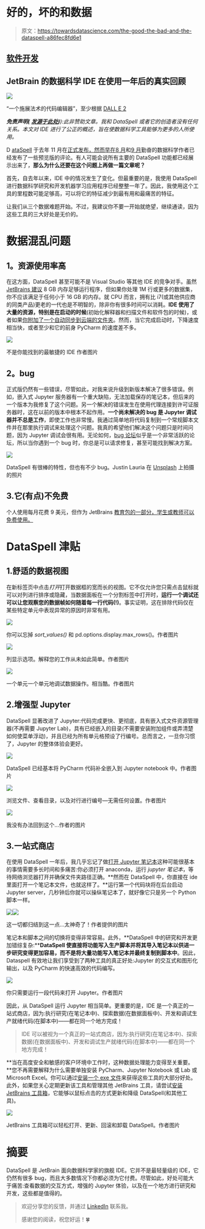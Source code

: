 # 好的，坏的和数据

> 原文：<https://towardsdatascience.com/the-good-the-bad-and-the-dataspell-a86fec8fd6e1>

## [软件开发](https://towardsdatascience.com/tagged/software-development)

## JetBrain 的数据科学 IDE 在使用一年后的真实回顾

![](img/854549de9b9810862c082545d7831f6a.png)

“一个施展法术的代码编辑器”，至少根据 [DALL E 2](https://openai.com/dall-e-2/)

***免责声明(*** [***发源于此处***](/tired-of-jupyterlab-try-dataspell-a-new-amazing-ide-for-data-science-fb7cbc1280d4)***)****):此非赞助文章。我和 DataSpell 或者它的创造者没有任何关系。本文对 IDE 进行了公正的概述，旨在使数据科学工具能够为更多的人所使用。*

D [ataSpell](https://www.jetbrains.com/dataspell/) 于去年 11 月在[正式发布，然而早在](https://blog.jetbrains.com/blog/2021/11/30/dataspell-has-been-officially-released-a-brand-new-ide-for-data-scientists-using-python-and-r/)[8 月](/tired-of-jupyterlab-try-dataspell-a-new-amazing-ide-for-data-science-fb7cbc1280d4)和[9 月](/will-you-switch-from-pycharm-to-dataspell-the-latest-data-science-ide-from-jetbrains-ab2a0ef70504)勤奋的数据科学作者已经发布了一些预览版的评论。有人可能会说所有主要的 DataSpell 功能都已经展示出来了，**那么为什么还要在这个问题上再做一篇文章呢？**

首先，自去年以来，IDE 中的情况发生了变化。但最重要的是，我使用 DataSpell 进行数据科学研究和开发机器学习应用程序已经整整一年了。因此，我使用这个工具的里程数可能足够高，可以将它的特征减少到最有用和最痛苦的特征。

让我们从三个数据难题开始。不过，我建议你不要一开始就绝望，继续通读，因为这些工具的三大好处是无价的。

# 数据混乱问题

## **1。资源使用率高**

在这方面，DataSpell 甚至可能不是 Visual Studio 等其他 IDE 的竞争对手。虽然 [JetBrains 建议](https://www.jetbrains.com/help/dataspell/installation-guide.html) 8 GB 内存足够运行程序，但如果你处理 1M 行或更多的数据集，你不应该满足于任何小于 16 GB 的内存。就 CPU 而言，拥有比 i7(或其他供应商的同类产品)更老的一代也是不明智的，除非你有很多时间可以消耗。**IDE 使用了大量的资源，特别是在启动的时候**(初始化解释器和扫描文件和软件包的时候)，或者如果[你附加了一个自动同步到云端的文件夹](https://stackoverflow.com/questions/70377577/dataspell-is-using-so-much-memory-while-i-am-not-running-any-program)。然而，当它完成启动时，下降速度相当快，或者至少和它的前身 PyCharm 的速度差不多。

![](img/467cea7db53cce7d77d7d69c2f3f751c.png)

不是你能找到的最敏捷的 IDE 作者图片

## **2。bug**

正式版仍然有一些错误，尽管如此，对我来说升级到新版本解决了很多错误。例如，嵌入式 Jupyter 服务器有一个重大缺陷，无法加载保存的笔记本，但后来的一个版本为我修复了这个问题。另一个解决的错误发生在使用代理连接到许可证服务器时，这在以前的版本中根本不起作用。**一个尚未解决的 bug 是 Jupyter 调试器并不总是工作**，即使工作也非常慢。我通过简单地将代码复制到一个常规脚本文件并在那里执行调试来处理这个问题。我真的希望他们解决这个问题只是时间问题，因为 Jupyter 调试会很有用。无论如何，[bug 论坛](https://youtrack.jetbrains.com/issues/DS)似乎是一个非常活跃的论坛，所以当你遇到一个 bug 时，你总是可以请求修复，甚至可能找到解决方案。

![](img/a612271b82d418d4bc22c4dcafb418ff.png)

DataSpell 有很棒的特性，但也有不少 bug。Justin Lauria 在 [Unsplash](https://unsplash.com?utm_source=medium&utm_medium=referral) 上拍摄的照片

## 3.它(有点)不免费

个人使用每月花费 9 美元，但作为 JetBrains [教育包的一部分，学生或教师可以免费使用。](https://www.jetbrains.com/community/education/#students)

# DataSpell 津贴

## 1.舒适的数据视图

在新标签页中点击*打开*打开数据框的宽而长的视图。它不仅允许您只需点击鼠标就可以对列进行排序或隐藏，当数据面板在一个分割标签中打开时，**运行一个调试还可以让您观察您的数据帧如何随着每一行代码(!)**。事实证明，这在排除代码仅在某些特定单元中表现异常的原因时非常有用。

![](img/4f30fbb42d6202ef85283f7dfc519301.png)

你可以忘掉 *sort_values()* 和 pd.options.display.max_rows()。作者图片

![](img/6f6dea27de942f41e943158a4541a668.png)

列显示选项。解释您的工作从未如此简单。作者图片

![](img/1383d5fa43bf74423371423e1e931071.png)

一个单元一个单元地调试数据操作。相当酷。作者图片

## 2.增强型 Jupyter

DataSpell 显著改进了 Jupyter:代码完成更快、更彻底，具有嵌入式文件资源管理器(不再需要 Jupyter Lab)，具有已经嵌入的目录(不需要安装附加组件或弄清楚如何使菜单浮动)，并且已经为所有单元格预设了行编号。总而言之，一旦你习惯了，Jupyter 的整体体验会更好。

![](img/b4dad2440b9479eb88602de299d52d8c.png)

DataSpell 已经基本将 PyCharm 代码补全嵌入到 Jupyter notebook 中。作者图片

![](img/f2f0d1db02af26732cd3f400a33a938a.png)

浏览文件、查看目录，以及对行进行编号—无需任何设置。作者图片

![](img/8009484fb70d051cdd21a913f48734d0.png)

我没有办法回到这个…作者的图片

## 3.一站式商店

在使用 DataSpell 一年后，我几乎忘记了做[打开 Jupyter 笔记本](https://jupyter-notebook-beginner-guide.readthedocs.io/en/latest/execute.html)这种可能很基本的事情需要多长时间和多痛苦:你必须打开 anaconda，运行 *jupyter 笔记本*，等待网络浏览器打开并确保文件夹路径正确。**然而在 DataSpell 中，你直接在 ide 里面打开一个笔记本文件，也就这样了。**运行第一个代码块将在后台启动 Jupyter server，几秒钟后你就可以操纵笔记本了，就好像它只是另一个 Python 脚本一样。

![](img/f36b4feee2678e36c558af2f19398640.png)![](img/38e2ae7940fb577976bc5ff9f6cf3766.png)

这一切都归结到这一点…太神奇了！作者提供的图片

笔记本和脚本之间的切换将变得非常容易。此外，**DataSpell 中的研究和开发更加错综复杂:****DataSpell 使直接将功能写入生产脚本并将其导入笔记本以供进一步研究变得更加容易，而不是将大量功能写入笔记本并最终复制到脚本中**。因此，Dataspell 有效地让我们享受到了两种工具的真正好处:Jupyter 的交互式和图形化输出，以及 PyCharm 的快速高效的代码编写。

![](img/3b0b5345e262552a9bb7459ea2dc0252.png)

你只需要运行一段代码来打开 Jupyter。作者图片

因此，从 DataSpell 运行 Jupyter 相当简单。更重要的是，IDE 是一个真正的一站式商店，因为:执行研究(在笔记本中)、探索数据(在数据面板中)、开发和调试生产就绪代码(在脚本中)——都在同一个地方完成！

> IDE 可以被视为一个真正的一站式商店，因为:执行研究(在笔记本中)、探索数据(在数据面板中)、开发和调试生产就绪代码(在脚本中)——都在同一个地方完成！

**当在高度安全和敏感的客户环境中工作时，这种数据处理能力变得至关重要。**您不再需要解释为什么需要单独安装 PyCharm、Jupyter Notebook 或 Lab 或 Microsoft Excel。你可以通过[安装一个 exe 文件](https://www.jetbrains.com/dataspell/)来获得这些工具的大部分好处。此外，如果您关心定期更新该工具和管理其他 JetBrains 工具，请尝试[安装 JetBrains 工具箱](https://www.jetbrains.com/toolbox-app/)，它能够以鼠标点击的方式更新和降级 DataSpell(和其他工具)。

![](img/b1c78081c87982fa7f80c1d7f990a3b8.png)

JetBrains 工具箱可以轻松打开、更新、回滚和卸载 DataSpell。作者图片

# 摘要

DataSpell 是 JetBrain 面向数据科学家的旗舰 IDE。它并不是最轻量级的 IDE，它仍然有很多 bug，而且大多数情况下你都必须为它付费。尽管如此，好处可能大于痛苦:查看数据的交互方式，增强的 Jupyter 体验，以及在一个地方进行研究和开发，这些都是值得的。

> 欢迎分享您的反馈，并通过 [LinkedIn](https://www.linkedin.com/in/dor-meir/) 联系我。
> 
> 感谢您的阅读，祝您好运！🍀